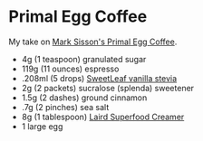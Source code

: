 # Primal Egg Coffee

My take on [Mark Sisson's Primal Egg Coffee](https://www.marksdailyapple.com/primal-egg-coffee/).

- 4g (1 teaspoon) granulated sugar
- 119g (11 ounces) espresso
- .208ml (5 drops) [SweetLeaf vanilla stevia](https://www.sweetleaf.com/collections/stevia-sweet-drops/products/sweetleaf-sweetdrops-vanillacreme-4oz)
- 2g (2 packets) sucralose (splenda) sweetener
- 1.5g (2 dashes) ground cinnamon
- .7g (2 pinches) sea salt
- 8g (1 tablespoon) [Laird Superfood Creamer](https://lairdsuperfood.com/products/superfood-creamer-original)
- 1 large egg
<!--stackedit_data:
eyJoaXN0b3J5IjpbLTEwOTU3MjE2OTEsMTg3MjYwNDUwMywxMD
gyNzY3OTE4LC03MzM2MjkzOTFdfQ==
-->